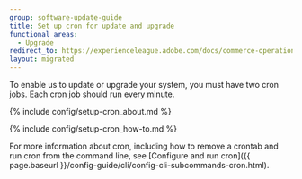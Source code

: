 ```yaml
---
group: software-update-guide
title: Set up cron for update and upgrade
functional_areas:
  - Upgrade
redirect_to: https://experienceleague.adobe.com/docs/commerce-operations/upgrade-guide/prepare/prerequisites.html
layout: migrated
---
```


To enable us to update or upgrade your system, you must have two cron jobs. Each cron job should run every minute.

{% include config/setup-cron_about.md %}

{% include config/setup-cron_how-to.md %}

For more information about cron, including how to remove a crontab and run cron from the command line, see [Configure and run cron]({{ page.baseurl }}/config-guide/cli/config-cli-subcommands-cron.html).

